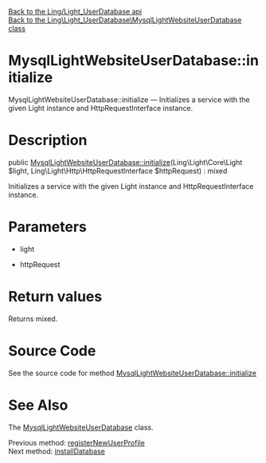 [Back to the Ling/Light_UserDatabase api](https://github.com/lingtalfi/Light_UserDatabase/blob/master/doc/api/Ling/Light_UserDatabase.md)<br>
[Back to the Ling\Light_UserDatabase\MysqlLightWebsiteUserDatabase class](https://github.com/lingtalfi/Light_UserDatabase/blob/master/doc/api/Ling/Light_UserDatabase/MysqlLightWebsiteUserDatabase.md)


MysqlLightWebsiteUserDatabase::initialize
================



MysqlLightWebsiteUserDatabase::initialize — Initializes a service with the given Light instance and HttpRequestInterface instance.




Description
================


public [MysqlLightWebsiteUserDatabase::initialize](https://github.com/lingtalfi/Light_UserDatabase/blob/master/doc/api/Ling/Light_UserDatabase/MysqlLightWebsiteUserDatabase/initialize.md)(Ling\Light\Core\Light $light, Ling\Light\Http\HttpRequestInterface $httpRequest) : mixed




Initializes a service with the given Light instance and HttpRequestInterface instance.




Parameters
================


- light

    

- httpRequest

    


Return values
================

Returns mixed.








Source Code
===========
See the source code for method [MysqlLightWebsiteUserDatabase::initialize](https://github.com/lingtalfi/Light_UserDatabase/blob/master/MysqlLightWebsiteUserDatabase.php#L361-L371)


See Also
================

The [MysqlLightWebsiteUserDatabase](https://github.com/lingtalfi/Light_UserDatabase/blob/master/doc/api/Ling/Light_UserDatabase/MysqlLightWebsiteUserDatabase.md) class.

Previous method: [registerNewUserProfile](https://github.com/lingtalfi/Light_UserDatabase/blob/master/doc/api/Ling/Light_UserDatabase/MysqlLightWebsiteUserDatabase/registerNewUserProfile.md)<br>Next method: [installDatabase](https://github.com/lingtalfi/Light_UserDatabase/blob/master/doc/api/Ling/Light_UserDatabase/MysqlLightWebsiteUserDatabase/installDatabase.md)<br>

